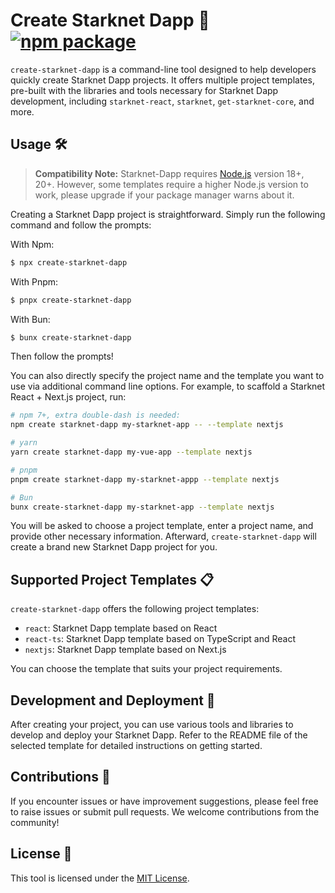 # Create Starknet Dapp 🚀 <a href="https://npmjs.com/package/create-starknet-dapp"><img src="https://img.shields.io/npm/v/create-starknet-dapp" alt="npm package"></a>

`create-starknet-dapp` is a command-line tool designed to help developers quickly create Starknet Dapp projects. It offers multiple project templates, pre-built with the libraries and tools necessary for Starknet Dapp development, including `starknet-react`, `starknet`, `get-starknet-core`, and more.

## Usage 🛠️

> **Compatibility Note:**
> Starknet-Dapp requires [Node.js](https://nodejs.org/en/) version 18+, 20+. However, some templates require a higher Node.js version to work, please upgrade if your package manager warns about it.

Creating a Starknet Dapp project is straightforward. Simply run the following command and follow the prompts:

With Npm:

```bash
$ npx create-starknet-dapp
```

With Pnpm:

```bash
$ pnpx create-starknet-dapp
```

With Bun:

```bash
$ bunx create-starknet-dapp
```

Then follow the prompts!

You can also directly specify the project name and the template you want to use via additional command line options. For example, to scaffold a Starknet React + Next.js project, run:

```bash
# npm 7+, extra double-dash is needed:
npm create starknet-dapp my-starknet-app -- --template nextjs

# yarn
yarn create starknet-dapp my-vue-app --template nextjs

# pnpm
pnpm create starknet-dapp my-starknet-appp --template nextjs

# Bun
bunx create-starknet-dapp my-starknet-app --template nextjs
```

You will be asked to choose a project template, enter a project name, and provide other necessary information. Afterward, `create-starknet-dapp` will create a brand new Starknet Dapp project for you.

## Supported Project Templates 📋

`create-starknet-dapp` offers the following project templates:

- `react`: Starknet Dapp template based on React
- `react-ts`: Starknet Dapp template based on TypeScript and React
- `nextjs`: Starknet Dapp template based on Next.js

You can choose the template that suits your project requirements.

## Development and Deployment 🚀

After creating your project, you can use various tools and libraries to develop and deploy your Starknet Dapp. Refer to the README file of the selected template for detailed instructions on getting started.

## Contributions 🙌

If you encounter issues or have improvement suggestions, please feel free to raise issues or submit pull requests. We welcome contributions from the community!

## License 📜

This tool is licensed under the [MIT License](LICENSE).
